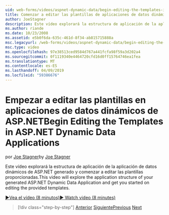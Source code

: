 ```yaml
---
uid: web-forms/videos/aspnet-dynamic-data/begin-editing-the-templates-in-aspnet-dynamic-data-applications
title: Comenzar a editar las plantillas de aplicaciones de datos dinámicos de ASP.NET | Microsoft Docs
author: JoeStagner
description: Este vídeo explorará la estructura de aplicación de la aplicación de datos dinámicos de ASP.NET generado y comenzar a editar las plantillas proporcionadas.
ms.author: riande
ms.date: 10/23/2008
ms.assetid: e5b0f6da-635c-461d-8f34-ab815715888a
msc.legacyurl: /web-forms/videos/aspnet-dynamic-data/begin-editing-the-templates-in-aspnet-dynamic-data-applications
msc.type: video
ms.openlocfilehash: 97e38513ced9584d767a441fcfa98f59a3d202a4
ms.sourcegitcommit: 0f1119340e4464720cfd16d0ff15764746ea1fea
ms.translationtype: MT
ms.contentlocale: es-ES
ms.lasthandoff: 04/09/2019
ms.locfileid: "59386676"
---
```

# <a name="begin-editing-the-templates-in-aspnet-dynamic-data-applications"></a><span data-ttu-id="028ba-103">Empezar a editar las plantillas en aplicaciones de datos dinámicos de ASP.NET</span><span class="sxs-lookup"><span data-stu-id="028ba-103">Begin Editing the Templates in ASP.NET Dynamic Data Applications</span></span>

<span data-ttu-id="028ba-104">por [Joe Stagner](https://github.com/JoeStagner)</span><span class="sxs-lookup"><span data-stu-id="028ba-104">by [Joe Stagner](https://github.com/JoeStagner)</span></span>

<span data-ttu-id="028ba-105">Este vídeo explorará la estructura de aplicación de la aplicación de datos dinámicos de ASP.NET generado y comenzar a editar las plantillas proporcionadas.</span><span class="sxs-lookup"><span data-stu-id="028ba-105">This video will explore the application structure of your generated ASP.NET Dynamic Data Application and get you started on editing the provided templates.</span></span>

[<span data-ttu-id="028ba-106">&#9654;Vea el vídeo (8 minutos)</span><span class="sxs-lookup"><span data-stu-id="028ba-106">&#9654; Watch video (8 minutes)</span></span>](https://channel9.msdn.com/Blogs/ASP-NET-Site-Videos/begin-editing-the-templates-in-aspnet-dynamic-data-applications)

> [!div class="step-by-step"]
> <span data-ttu-id="028ba-107">[Anterior](getting-started-with-dynamic-data.md)
> [Siguiente](begin-modifying-dynamic-data-applications-with-url-routing.md)</span><span class="sxs-lookup"><span data-stu-id="028ba-107">[Previous](getting-started-with-dynamic-data.md)
[Next](begin-modifying-dynamic-data-applications-with-url-routing.md)</span></span>
